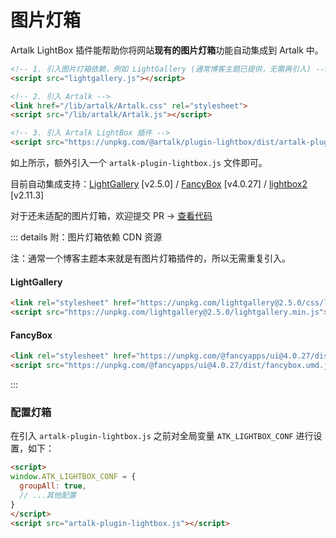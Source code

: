 # 图片灯箱

Artalk LightBox 插件能帮助你将网站**现有的图片灯箱**功能自动集成到 Artalk 中。

```html
<!-- 1. 引入图片灯箱依赖，例如 LightGallery (通常博客主题已提供，无需再引入) -->
<script src="lightgallery.js"></script>

<!-- 2. 引入 Artalk -->
<link href="/lib/artalk/Artalk.css" rel="stylesheet">
<script src="/lib/artalk/Artalk.js"></script>

<!-- 3. 引入 Artalk LightBox 插件 -->
<script src="https://unpkg.com/@artalk/plugin-lightbox/dist/artalk-plugin-lightbox.js"></script>
```

如上所示，额外引入一个 `artalk-plugin-lightbox.js` 文件即可。

目前自动集成支持：[LightGallery](https://github.com/sachinchoolur/lightGallery) [v2.5.0] / [FancyBox](https://github.com/fancyapps/fancybox) [v4.0.27] / [lightbox2](https://github.com/lokesh/lightbox2) [v2.11.3]

对于还未适配的图片灯箱，欢迎提交 PR -> [查看代码](https://github.com/ArtalkJS/Artalk/blob/master/ui/plugin-lightbox/main.ts)

::: details 附：图片灯箱依赖 CDN 资源

注：通常一个博客主题本来就是有图片灯箱插件的，所以无需重复引入。

#### LightGallery

  ```html
  <link rel="stylesheet" href="https://unpkg.com/lightgallery@2.5.0/css/lightgallery.css">
  <script src="https://unpkg.com/lightgallery@2.5.0/lightgallery.min.js"></script>
  ```

#### FancyBox

  ```html
  <link rel="stylesheet" href="https://unpkg.com/@fancyapps/ui@4.0.27/dist/fancybox.css">
  <script src="https://unpkg.com/@fancyapps/ui@4.0.27/dist/fancybox.umd.js"></script>
  ```

:::

### 配置灯箱

在引入 `artalk-plugin-lightbox.js` 之前对全局变量 `ATK_LIGHTBOX_CONF` 进行设置，如下：

```html
<script>
window.ATK_LIGHTBOX_CONF = {
  groupAll: true,
  // ...其他配置
}
</script>
<script src="artalk-plugin-lightbox.js"></script>
```
